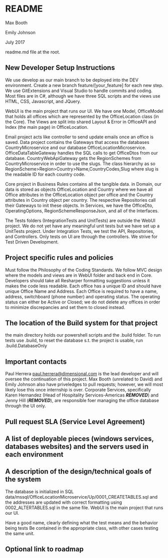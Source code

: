# README

Max Booth

Emily Johnson

July 2017


readme.md file at the root. 

## New Developer Setup Instructions
We use develop as our main branch to be deployed into the DEV environment. Create a new branch feature/[your_feature] 
for each new step. We use GitExtensions and Visual Studio to handle commits and coding. Most files are 
in C#, although we have three SQL scripts and the views use HTML, CSS, Javascript, and JQuery.

WebUI is the main project that runs our UI. We have one Model, OfficeModel that holds all offices which
are represented by the OfficeLocation class (in the Core). The Views are split into shared Layout & Error 
in OfficeAPI and Index (the main page) in OfficeLocation.

Email project acts like controller to send update emails once an office is saved.
Data project contains the Gateways that access the databases CountryMicroservice and our database 
OfficeLocationMicroservice. OfficeDataTableGateway handles the SQL calls to get OfficeDtos from our 
database. CountryWebApiGateway gets the RegionSchemes from CountryMicroservice in order to use the 
slugs. The class hierarchy as so RegionScheme>Region>Country>Name,CountryCodes,Slug where slug is the 
readable ID for each country code.

Core project in Business Rules contains all the tangible data. in Domain, our data is stored as objects 
OfficeLocation and Country where we have all Office attributes in the OfficeLocation object per office 
and the Country attributes in Country object per country. The respective Repositories call their Gateways 
to init these objects.
In Services, we have the OfficeDto, OperatingOptions, RegionSchemeResponseJson, and all of the Interfaces.

The Tests folders (IntegrationTests and UnitTests) are outside the WebUI project. We do not yet have any 
meaningful unit tests but we have set up a UnitTests project. Under Integration Tests, we test the API, 
Repositories, and Controllers. Only tests on UI are through the controllers. We strive for Test Driven 
Development.

## Project specific rules and policies
Must follow the Philosophy of the Coding Standards. We follow MVC design where the models and views are
in WebUI folder and back end in Core. Developers should take all Resharper formatting suggestions unless 
it makes the code less readable.
Each office has a unique ID and should have unique Office Name and Address. Each Office is required to have 
a name, address, switchboard (phone number) and operating status. The operating status can either be Active 
or Closed; we do not delete any offices in order to minimize discrepancies and set them to closed instead.

## The location of the Build system for that project
the main directory holds our powershell scripts and the .build folder. To run tests use .build, to 
reset the database s.t. the project is usable, run .build.DatabaseOnly

## Important contacts 
Paul Herrera paul.herrera@dimensional.com is the lead developer and will oversee the continuation of 
this project. Max Booth (unrelated to David) and Emily Johnson also have priveledges to pull requests;
however, we will most likely lose this once internship is over. Corporate Services, specifically Karen 
Hernandez (Head of Hospitality Services-Americas ***REMOVED***) and Jenny Hill 
(***REMOVED***), are responsible foer managing the office database through the UI only.

## Pull request SLA (Service Level Agreement)

## A list of deployable pieces (windows services, databases websites) and the servers used in each environment

## A description of the design/technical goals of the system
The database is initialized in SQL data/mssql/OfficeLocationMicroservice/Up/0001_CREATETABLES.sql 
and the addresses are updated with correct formatting using 0002_ALTERTABLES.sql in the same file.
WebUI is the main project that runs our UI. 



Have a good name, clearly defining what the test means and the behavior being tests
 Be contained in the appropriate class, with other cases testing the same unit.

## Optional link to roadmap